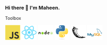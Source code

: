 ### Hi there 👋 I'm Maheen.

<!--
**mah-moh/mah-moh** is a ✨ _special_ ✨ repository because its `README.md` (this file) appears on your GitHub profile.

Here are some ideas to get you started:

- 🔭 I’m currently working on ...
🌱 I’m currently learning ...
- 👯 I’m looking to collaborate on ...
- 🤔 I’m looking for help with ...
- 💬 Ask me about ...
- 📫 How to reach me: ...
- 😄 Pronouns: ...
- ⚡ Fun fact: ...
-->

Toolbox


<img src='https://github.com/devicons/devicon/blob/master/icons/javascript/javascript-original.svg' width='50' height='50' /> <img src='https://github.com/devicons/devicon/blob/master/icons/react/react-original.svg' width='50' height='50' /> <img src='https://github.com/devicons/devicon/blob/master/icons/nodejs/nodejs-original-wordmark.svg' width='50' height='50' /> <img src='https://github.com/devicons/devicon/blob/master/icons/python/python-original.svg' width='50' height='50' /> <img src='https://github.com/devicons/devicon/blob/master/icons/flask/flask-original.svg' width='50' height='50' /> <img src='https://github.com/devicons/devicon/blob/master/icons/mysql/mysql-original-wordmark.svg' width='50' height='50' />
